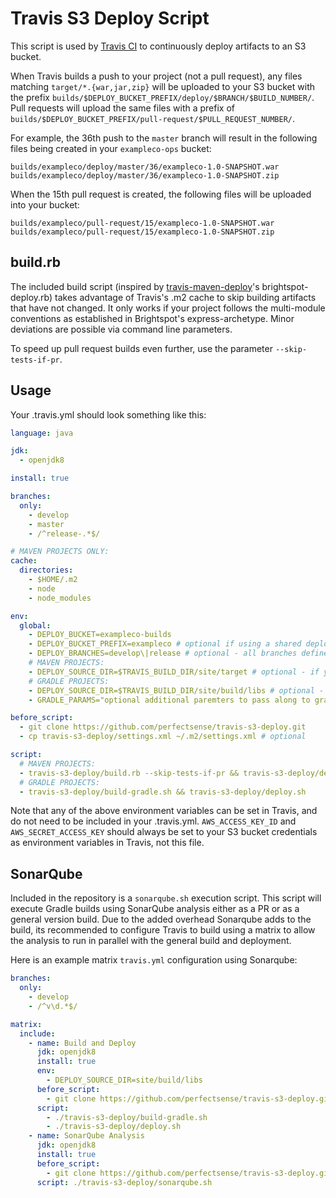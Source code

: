 # Travis S3 Deploy Script

This script is used by [Travis CI](https://travis-ci.com/) to continuously deploy artifacts to an S3 bucket.

When Travis builds a push to your project (not a pull request), any files matching `target/*.{war,jar,zip}` will be uploaded to your S3 bucket with the prefix `builds/$DEPLOY_BUCKET_PREFIX/deploy/$BRANCH/$BUILD_NUMBER/`. Pull requests will upload the same files with a prefix of `builds/$DEPLOY_BUCKET_PREFIX/pull-request/$PULL_REQUEST_NUMBER/`.

For example, the 36th push to the `master` branch will result in the following files being created in your `exampleco-ops` bucket:

```
builds/exampleco/deploy/master/36/exampleco-1.0-SNAPSHOT.war
builds/exampleco/deploy/master/36/exampleco-1.0-SNAPSHOT.zip
```

When the 15th pull request is created, the following files will be uploaded into your bucket:
```
builds/exampleco/pull-request/15/exampleco-1.0-SNAPSHOT.war
builds/exampleco/pull-request/15/exampleco-1.0-SNAPSHOT.zip
```

## build.rb

The included build script (inspired by
[travis-maven-deploy](https://github.com/perfectsense/travis-maven-deploy)'s
brightspot-deploy.rb) takes advantage of Travis's .m2 cache to skip building
artifacts that have not changed. It only works if your project follows the
multi-module conventions as established in Brightspot's express-archetype. Minor
deviations are possible via command line parameters.

To speed up pull request builds even further, use the parameter `--skip-tests-if-pr`.

## Usage

Your .travis.yml should look something like this:

```yaml
language: java

jdk:
  - openjdk8

install: true

branches:
  only:
    - develop
    - master
    - /^release-.*$/

# MAVEN PROJECTS ONLY:
cache:
  directories:
    - $HOME/.m2
    - node
    - node_modules

env:
  global:
    - DEPLOY_BUCKET=exampleco-builds
    - DEPLOY_BUCKET_PREFIX=exampleco # optional if using a shared deployment bucket
    - DEPLOY_BRANCHES=develop\|release # optional - all branches defined in "branches" above is the default
    # MAVEN PROJECTS:
    - DEPLOY_SOURCE_DIR=$TRAVIS_BUILD_DIR/site/target # optional - if your war file is somewhere other than ./target
    # GRADLE PROJECTS:
    - DEPLOY_SOURCE_DIR=$TRAVIS_BUILD_DIR/site/build/libs # optional - if your war file is somewhere other than ./target
    - GRADLE_PARAMS="optional additional paremters to pass along to gradle if using build-gradle.sh"

before_script:
  - git clone https://github.com/perfectsense/travis-s3-deploy.git
  - cp travis-s3-deploy/settings.xml ~/.m2/settings.xml # optional

script:
  # MAVEN PROJECTS:
  - travis-s3-deploy/build.rb --skip-tests-if-pr && travis-s3-deploy/deploy.sh
  # GRADLE PROJECTS:
  - travis-s3-deploy/build-gradle.sh && travis-s3-deploy/deploy.sh
```

Note that any of the above environment variables can be set in Travis, and do not need to be included in your .travis.yml. `AWS_ACCESS_KEY_ID` and `AWS_SECRET_ACCESS_KEY` should always be set to your S3 bucket credentials as environment variables in Travis, not this file.

## SonarQube

Included in the repository is a `sonarqube.sh` execution script. This script will execute Gradle builds using SonarQube
analysis either as a PR or as a general version build. Due to the added overhead Sonarqube adds to the build, its recommended to
configure Travis to build using a matrix to allow the analysis to run in parallel with the general build and deployment.

Here is an example matrix `travis.yml` configuration using Sonarqube:

```yaml
branches:
  only:
    - develop
    - /^v\d.*$/

matrix:
  include:
    - name: Build and Deploy
      jdk: openjdk8
      install: true
      env:
        - DEPLOY_SOURCE_DIR=site/build/libs
      before_script:
        - git clone https://github.com/perfectsense/travis-s3-deploy.git
      script:
        - ./travis-s3-deploy/build-gradle.sh
        - ./travis-s3-deploy/deploy.sh
    - name: SonarQube Analysis
      jdk: openjdk8
      install: true
      before_script:
        - git clone https://github.com/perfectsense/travis-s3-deploy.git
      script: ./travis-s3-deploy/sonarqube.sh
```
